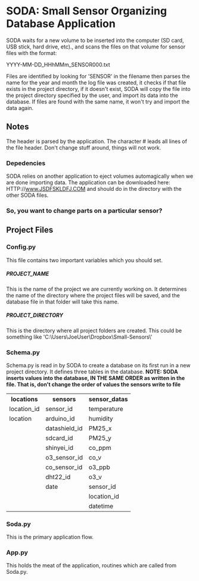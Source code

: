 # SODA: Small Sensor Organizing Database Application

SODA waits for a new volume to be inserted into the computer (SD card, USB stick, hard drive, etc)., and scans the files on that volume for sensor files with the format:

 YYYY-MM-DD_HHhMMm_SENSOR000.txt
 
Files are identified by looking for 'SENSOR' in the filename then parses the name for the year and month the log file was created, it checks if that file exists in the project directory, if it doesn't exist, SODA will copy the file into the project directory specified by the user, and import its data into the database. If files are found with the same name, it won't try and import the data again.

## Notes

The header is parsed by the application. The character # leads all lines of the file header. Don't change stuff around, things will not work.

### Depedencies

SODA relies on another application to eject volumes automagically when we are done importing data. The application can be downloaded here: HTTP://www.JSDFSKLDFJ.COM and should do in the directory with the other SODA files.

### So, you want to change parts on a particular sensor?



## Project Files

### Config.py

This file contains two important variables which you should set.

##### PROJECT_NAME
 
This is the name of the project we are currently working on. It determines the name of the directory where the project files will be saved, and the database file in that folder will take this name.

##### PROJECT_DIRECTORY

This is the directory where all project folders are created. This could be something like 'C:\\Users\\JoeUser\\Dropbox\\Small-Sensors\\'

### Schema.py

Schema.py is read in by SODA to create a database on its first run in a new project directory. It defines three tables in the database.
**NOTE: SODA inserts values into the database, IN THE SAME ORDER as written in the file. That is, don't change the order of values the sensors write to file**
<table style="width:100%">
  <tr>
    <th>locations</th>
    <th>sensors</th> 
    <th>sensor_datas</th>
  </tr>
  <tr>
    <td>location_id</td>
    <td>sensor_id</td> 
    <td>temperature</td>
  </tr>
  <tr>
    <td>location</td>
    <td>arduino_id</td> 
    <td>humidity</td>
  </tr>
    <tr>
    <td></td>
    <td>datashield_id</td> 
    <td>PM25_x</td>
  </tr>
    <tr>
    <td></td>
    <td>sdcard_id</td> 
    <td>PM25_y</td>
  </tr>
    <tr>
    <td></td>
    <td>shinyei_id</td> 
    <td>co_ppm</td>
  </tr>
    <tr>
    <td></td>
    <td>o3_sensor_id</td> 
    <td>co_v</td>
  </tr>
    <tr>
    <td></td>
    <td>co_sensor_id</td> 
    <td>o3_ppb</td>
  </tr>
    <tr>
    <td></td>
    <td>dht22_id</td> 
    <td>o3_v</td>
  </tr>
    <tr>
    <td></td>
    <td>date</td> 
    <td>sensor_id</td>
  </tr>
    <tr>
    <td></td>
    <td></td> 
    <td>location_id</td>
  </tr>
    <tr>
    <td></td>
    <td></td> 
    <td>datetime</td>
  </tr>
</table>
  
### Soda.py
  
This is the primary application flow.
  
### App.py
  
This holds the meat of the application, routines which are called from Soda.py.
      
                              

                                  
 
